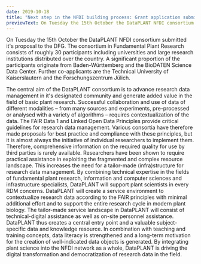 ```yaml
---
date: 2019-10-18
title: "Next step in the NFDI building process: Grant application submitted"
previewText: On Tuesday the 15th October the DataPLANT NFDI consortium submitted it's proposal to the DFG. The consortium in Fundamental Plant Research consists of roughly 30 participants including universities and large research institutions distributed over the country. A significant proportion of the participants originate from Baden-Württemberg and the BioDATEN Science Data Center. Further co-applicants are the Technical University of Kaiserslautern and the Forschungszentrum Jülich. The central aim of ...
---
```


On Tuesday the 15th October the DataPLANT NFDI consortium submitted it's proposal to the DFG. The consortium in Fundamental Plant Research consists of roughly 30 participants including universities and large research institutions distributed over the country. A significant proportion of the participants originate from Baden-Württemberg and the BioDATEN Science Data Center. Further co-applicants are the Technical University of Kaiserslautern and the Forschungszentrum Jülich.

The central aim of the DataPLANT consortium is to advance research data management in it's designated community and generate added value in the field of basic plant research. Successful collaboration and use of data of different modalities – from many sources and experiments, pre-processed or analysed with a variety of algorithms – requires contextualization of the data. The FAIR Data 1 and Linked Open Data Principles provide critical guidelines for research data management. Various consortia have therefore made proposals for best practice and compliance with these principles, but it is almost always the initiative of individual researchers to implement them. Therefore, comprehensive information on the required quality for use by third parties is rarely available. Researchers have been shown to require practical assistance in exploiting the fragmented and complex resource landscape. This increases the need for a tailor-made (infra)structure for research data management. By combining technical expertise in the fields of fundamental plant research, information and computer sciences and infrastructure specialists, DataPLANT will support plant scientists in every RDM concerns. DataPLANT will create a service environment to contextualize research data according to the FAIR principles with minimal additional effort and to support the entire research cycle in modern plant biology. The tailor-made service landscape in DataPLANT will consist of technical-digital assistance as well as on-site personnel assistance. DataPLANT thus creates a central entry point and a valuable subject-specific data and knowledge resource. In combination with teaching and training concepts, data literacy is strengthened and a long-term motivation for the creation of well-indicated data objects is generated. By integrating plant science into the NFDI network as a whole, DataPLANT is driving the digital transformation and democratization of research data in the field. 